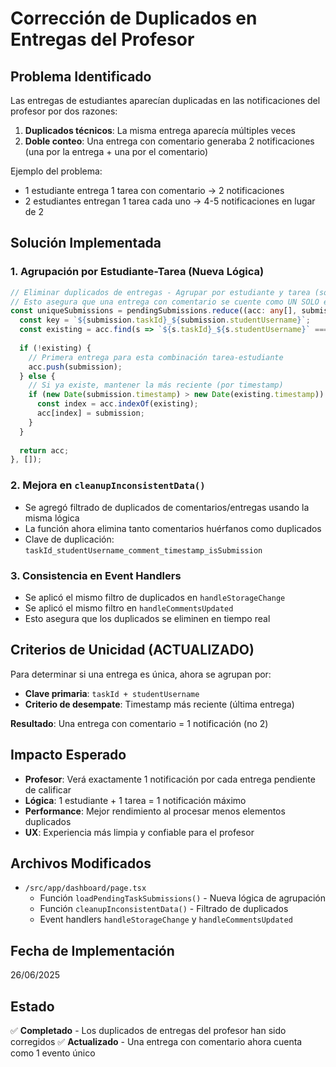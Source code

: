 # Corrección de Duplicados en Entregas del Profesor

## Problema Identificado
Las entregas de estudiantes aparecían duplicadas en las notificaciones del profesor por dos razones:
1. **Duplicados técnicos**: La misma entrega aparecía múltiples veces
2. **Doble conteo**: Una entrega con comentario generaba 2 notificaciones (una por la entrega + una por el comentario)

Ejemplo del problema:
- 1 estudiante entrega 1 tarea con comentario → 2 notificaciones
- 2 estudiantes entregan 1 tarea cada uno → 4-5 notificaciones en lugar de 2

## Solución Implementada

### 1. Agrupación por Estudiante-Tarea (Nueva Lógica)
```typescript
// Eliminar duplicados de entregas - Agrupar por estudiante y tarea (solo la entrega más reciente)
// Esto asegura que una entrega con comentario se cuente como UN SOLO evento
const uniqueSubmissions = pendingSubmissions.reduce((acc: any[], submission: any) => {
  const key = `${submission.taskId}_${submission.studentUsername}`;
  const existing = acc.find(s => `${s.taskId}_${s.studentUsername}` === key);
  
  if (!existing) {
    // Primera entrega para esta combinación tarea-estudiante
    acc.push(submission);
  } else {
    // Si ya existe, mantener la más reciente (por timestamp)
    if (new Date(submission.timestamp) > new Date(existing.timestamp)) {
      const index = acc.indexOf(existing);
      acc[index] = submission;
    }
  }
  
  return acc;
}, []);
```

### 2. Mejora en `cleanupInconsistentData()`
- Se agregó filtrado de duplicados de comentarios/entregas usando la misma lógica
- La función ahora elimina tanto comentarios huérfanos como duplicados
- Clave de duplicación: `taskId_studentUsername_comment_timestamp_isSubmission`

### 3. Consistencia en Event Handlers
- Se aplicó el mismo filtro de duplicados en `handleStorageChange`
- Se aplicó el mismo filtro en `handleCommentsUpdated`
- Esto asegura que los duplicados se eliminen en tiempo real

## Criterios de Unicidad (ACTUALIZADO)
Para determinar si una entrega es única, ahora se agrupan por:
- **Clave primaria**: `taskId + studentUsername`
- **Criterio de desempate**: Timestamp más reciente (última entrega)

**Resultado**: Una entrega con comentario = 1 notificación (no 2)

## Impacto Esperado
- **Profesor**: Verá exactamente 1 notificación por cada entrega pendiente de calificar
- **Lógica**: 1 estudiante + 1 tarea = 1 notificación máximo
- **Performance**: Mejor rendimiento al procesar menos elementos duplicados
- **UX**: Experiencia más limpia y confiable para el profesor

## Archivos Modificados
- `/src/app/dashboard/page.tsx`
  - Función `loadPendingTaskSubmissions()` - Nueva lógica de agrupación
  - Función `cleanupInconsistentData()` - Filtrado de duplicados
  - Event handlers `handleStorageChange` y `handleCommentsUpdated`

## Fecha de Implementación
26/06/2025

## Estado
✅ **Completado** - Los duplicados de entregas del profesor han sido corregidos
✅ **Actualizado** - Una entrega con comentario ahora cuenta como 1 evento único
